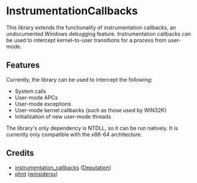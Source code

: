 # InstrumentationCallbacks
This library extends the functionality of instrumentation callbacks, an undocumented Windows debugging feature. Instrumentation callbacks can be used to intercept kernel-to-user transitions for a process from user-mode. 

## Features
Currently, the library can be used to intercept the following:

+ System calls
+ User-mode APCs
+ User-mode exceptions
+ User-mode kernel callbacks (such as those used by WIN32K)
+ Initialization of new user-mode threads

The library's only dependency is NTDLL, so it can be run natively. It is currently only compatible with the x86-64 architecture.

## Credits
+ [instrumentation_callbacks](https://github.com/Deputation/instrumentation_callbacks) ([Deputation](https://github.com/Deputation))
+ [phnt](https://github.com/winsiderss/systeminformer/tree/master/phnt) ([winsiderss](https://github.com/winsiderss))
